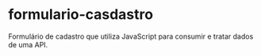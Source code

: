 # formulario-casdastro
Formulário de cadastro que utiliza JavaScript para consumir e tratar dados de uma API.
